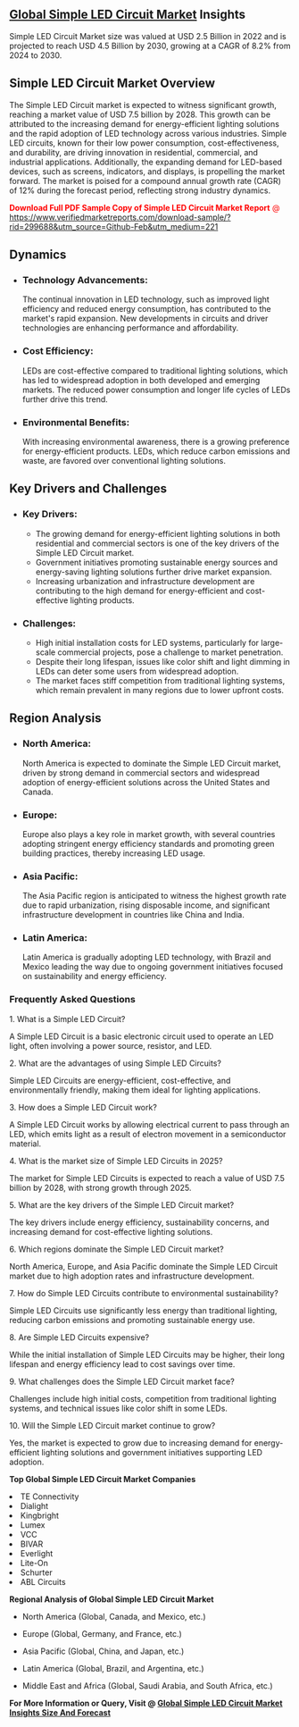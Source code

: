 <h2><a href="https://www.verifiedmarketreports.com/download-sample/?rid=299688&amp;utm_source=Github&amp;utm_medium=221" target="_blank">Global Simple LED Circuit Market</a> Insights</h2><p>Simple LED Circuit Market size was valued at USD 2.5 Billion in 2022 and is projected to reach USD 4.5 Billion by 2030, growing at a CAGR of 8.2% from 2024 to 2030.</p><p><h2>Simple LED Circuit Market Overview</h2> <p>The Simple LED Circuit market is expected to witness significant growth, reaching a market value of USD 7.5 billion by 2028. This growth can be attributed to the increasing demand for energy-efficient lighting solutions and the rapid adoption of LED technology across various industries. Simple LED circuits, known for their low power consumption, cost-effectiveness, and durability, are driving innovation in residential, commercial, and industrial applications. Additionally, the expanding demand for LED-based devices, such as screens, indicators, and displays, is propelling the market forward. The market is poised for a compound annual growth rate (CAGR) of 12% during the forecast period, reflecting strong industry dynamics. <p><p><span class=""><span style="color: #ff0000;"><strong>Download Full PDF Sample Copy of Simple LED Circuit Market Report</strong> @ </span><a href="https://www.verifiedmarketreports.com/download-sample/?rid=299688&amp;utm_source=Github-Feb&amp;utm_medium=221" target="_blank">https://www.verifiedmarketreports.com/download-sample/?rid=299688&amp;utm_source=Github-Feb&amp;utm_medium=221</a></span></p></p> <h2>Dynamics</h2> <ul> <li><h3>Technology Advancements:</h3> The continual innovation in LED technology, such as improved light efficiency and reduced energy consumption, has contributed to the market's rapid expansion. New developments in circuits and driver technologies are enhancing performance and affordability.</li> <li><h3>Cost Efficiency:</h3> LEDs are cost-effective compared to traditional lighting solutions, which has led to widespread adoption in both developed and emerging markets. The reduced power consumption and longer life cycles of LEDs further drive this trend.</li> <li><h3>Environmental Benefits:</h3> With increasing environmental awareness, there is a growing preference for energy-efficient products. LEDs, which reduce carbon emissions and waste, are favored over conventional lighting solutions.</li> </ul> <h2>Key Drivers and Challenges</h2> <ul> <li><h3>Key Drivers:</h3> <ul> <li>The growing demand for energy-efficient lighting solutions in both residential and commercial sectors is one of the key drivers of the Simple LED Circuit market.</li> <li>Government initiatives promoting sustainable energy sources and energy-saving lighting solutions further drive market expansion.</li> <li>Increasing urbanization and infrastructure development are contributing to the high demand for energy-efficient and cost-effective lighting products.</li> </ul> </li> <li><h3>Challenges:</h3> <ul> <li>High initial installation costs for LED systems, particularly for large-scale commercial projects, pose a challenge to market penetration.</li> <li>Despite their long lifespan, issues like color shift and light dimming in LEDs can deter some users from widespread adoption.</li> <li>The market faces stiff competition from traditional lighting systems, which remain prevalent in many regions due to lower upfront costs.</li> </ul> </li> </ul> <h2>Region Analysis</h2> <ul> <li><h3>North America:</h3> North America is expected to dominate the Simple LED Circuit market, driven by strong demand in commercial sectors and widespread adoption of energy-efficient solutions across the United States and Canada.</li> <li><h3>Europe:</h3> Europe also plays a key role in market growth, with several countries adopting stringent energy efficiency standards and promoting green building practices, thereby increasing LED usage.</li> <li><h3>Asia Pacific:</h3> The Asia Pacific region is anticipated to witness the highest growth rate due to rapid urbanization, rising disposable income, and significant infrastructure development in countries like China and India.</li> <li><h3>Latin America:</h3> Latin America is gradually adopting LED technology, with Brazil and Mexico leading the way due to ongoing government initiatives focused on sustainability and energy efficiency.</li> </ul> <h3>Frequently Asked Questions</h3> <p>1. What is a Simple LED Circuit?</p> <p>A Simple LED Circuit is a basic electronic circuit used to operate an LED light, often involving a power source, resistor, and LED.</p> <p>2. What are the advantages of using Simple LED Circuits?</p> <p>Simple LED Circuits are energy-efficient, cost-effective, and environmentally friendly, making them ideal for lighting applications.</p> <p>3. How does a Simple LED Circuit work?</p> <p>A Simple LED Circuit works by allowing electrical current to pass through an LED, which emits light as a result of electron movement in a semiconductor material.</p> <p>4. What is the market size of Simple LED Circuits in 2025?</p> <p>The market for Simple LED Circuits is expected to reach a value of USD 7.5 billion by 2028, with strong growth through 2025.</p> <p>5. What are the key drivers of the Simple LED Circuit market?</p> <p>The key drivers include energy efficiency, sustainability concerns, and increasing demand for cost-effective lighting solutions.</p> <p>6. Which regions dominate the Simple LED Circuit market?</p> <p>North America, Europe, and Asia Pacific dominate the Simple LED Circuit market due to high adoption rates and infrastructure development.</p> <p>7. How do Simple LED Circuits contribute to environmental sustainability?</p> <p>Simple LED Circuits use significantly less energy than traditional lighting, reducing carbon emissions and promoting sustainable energy use.</p> <p>8. Are Simple LED Circuits expensive?</p> <p>While the initial installation of Simple LED Circuits may be higher, their long lifespan and energy efficiency lead to cost savings over time.</p> <p>9. What challenges does the Simple LED Circuit market face?</p> <p>Challenges include high initial costs, competition from traditional lighting systems, and technical issues like color shift in some LEDs.</p> <p>10. Will the Simple LED Circuit market continue to grow?</p> <p>Yes, the market is expected to grow due to increasing demand for energy-efficient lighting solutions and government initiatives supporting LED adoption.</p> </p><p><strong>Top Global Simple LED Circuit Market Companies</strong></p><div data-test-id=""><p><li>TE Connectivity</li><li> Dialight</li><li> Kingbright</li><li> Lumex</li><li> VCC</li><li> BIVAR</li><li> Everlight</li><li> Lite-On</li><li> Schurter</li><li> ABL Circuits</li></p><div><strong>Regional Analysis of&nbsp;Global Simple LED Circuit Market</strong></div><ul><li dir="ltr"><p dir="ltr">North America&nbsp;(Global, Canada, and Mexico, etc.)</p></li><li dir="ltr"><p dir="ltr">Europe (Global, Germany, and France, etc.)</p></li><li dir="ltr"><p dir="ltr">Asia Pacific&nbsp;(Global, China, and Japan, etc.)</p></li><li dir="ltr"><p dir="ltr">Latin America&nbsp;(Global, Brazil, and Argentina, etc.)</p></li><li dir="ltr">Middle East and Africa&nbsp;(Global, Saudi Arabia, and South Africa, etc.)</li></ul><p><strong>For More Information or Query, Visit @&nbsp;</strong><strong><a href="https://www.verifiedmarketreports.com/product/simple-led-circuit-market/?utm_source=Github&amp;utm_medium=221" target="_blank">Global Simple LED Circuit Market Insights Size And Forecast</a></strong></p></div>
